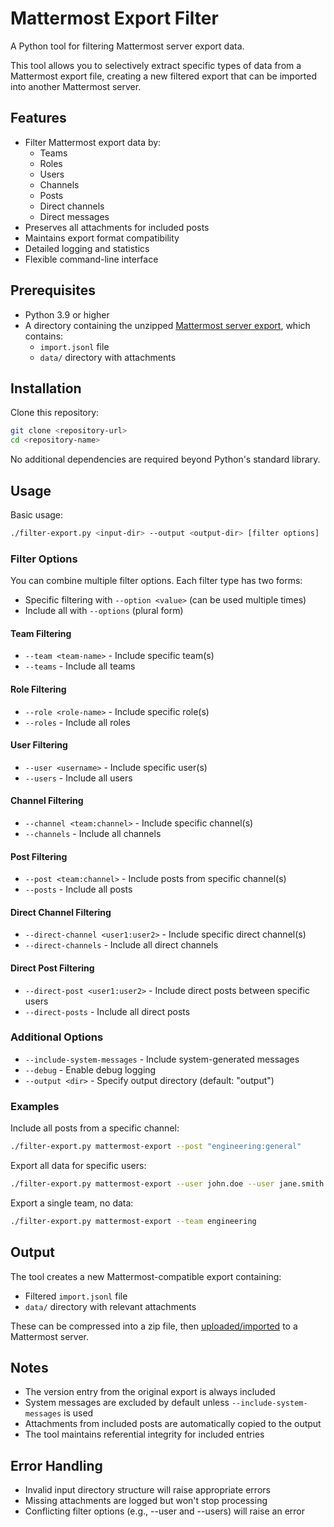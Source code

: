 # Mattermost Export Filter

A Python tool for filtering Mattermost server export data.

This tool allows you to selectively extract specific types of data from a Mattermost export file, creating a new filtered export that can be imported into another Mattermost server.

## Features

- Filter Mattermost export data by:
  - Teams
  - Roles
  - Users
  - Channels
  - Posts
  - Direct channels
  - Direct messages
- Preserves all attachments for included posts
- Maintains export format compatibility
- Detailed logging and statistics
- Flexible command-line interface

## Prerequisites

- Python 3.9 or higher
- A directory containing the unzipped [Mattermost server export](https://docs.mattermost.com/manage/mmctl-command-line-tool.html#mmctl-export), which contains:
  - `import.jsonl` file
  - `data/` directory with attachments

## Installation

Clone this repository:

```bash
git clone <repository-url>
cd <repository-name>
```

No additional dependencies are required beyond Python's standard library.

## Usage

Basic usage:

```bash
./filter-export.py <input-dir> --output <output-dir> [filter options]
```

### Filter Options

You can combine multiple filter options. Each filter type has two forms:
- Specific filtering with `--option <value>` (can be used multiple times)
- Include all with `--options` (plural form)

#### Team Filtering

- `--team <team-name>` - Include specific team(s)
- `--teams` - Include all teams

#### Role Filtering

- `--role <role-name>` - Include specific role(s)
- `--roles` - Include all roles

#### User Filtering

- `--user <username>` - Include specific user(s)
- `--users` - Include all users

#### Channel Filtering

- `--channel <team:channel>` - Include specific channel(s)
- `--channels` - Include all channels

#### Post Filtering

- `--post <team:channel>` - Include posts from specific channel(s)
- `--posts` - Include all posts

#### Direct Channel Filtering

- `--direct-channel <user1:user2>` - Include specific direct channel(s)
- `--direct-channels` - Include all direct channels

#### Direct Post Filtering

- `--direct-post <user1:user2>` - Include direct posts between specific users
- `--direct-posts` - Include all direct posts

### Additional Options

- `--include-system-messages` - Include system-generated messages
- `--debug` - Enable debug logging
- `--output <dir>` - Specify output directory (default: "output")

### Examples

Include all posts from a specific channel:

```bash
./filter-export.py mattermost-export --post "engineering:general"
```

Export all data for specific users:

```bash
./filter-export.py mattermost-export --user john.doe --user jane.smith
```

Export a single team, no data:

```bash
./filter-export.py mattermost-export --team engineering
```

## Output

The tool creates a new Mattermost-compatible export containing:
- Filtered `import.jsonl` file
- `data/` directory with relevant attachments

These can be compressed into a zip file, then [uploaded/imported](https://docs.mattermost.com/manage/mmctl-command-line-tool.html#mmctl-import) to a Mattermost server.

## Notes

- The version entry from the original export is always included
- System messages are excluded by default unless `--include-system-messages` is used
- Attachments from included posts are automatically copied to the output
- The tool maintains referential integrity for included entries

## Error Handling

- Invalid input directory structure will raise appropriate errors
- Missing attachments are logged but won't stop processing
- Conflicting filter options (e.g., --user and --users) will raise an error
